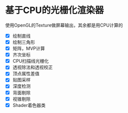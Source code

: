 # 基于CPU的光栅化渲染器

使用OpenGL的Texture做屏幕输出，其余都是用CPU计算的

- [x] 绘制直线
- [x] 绘制三角形
- [x] 矩阵，MVP计算
- [x] 齐次坐标
- [x] CPU扫描线光栅化
- [x] 透视除法和透视校正
- [x] 顶点属性差值
- [x] 贴图采样
- [x] 深度检测
- [x] 背面剔除
- [x] 视锥剔除
- [x] Shader着色器类

